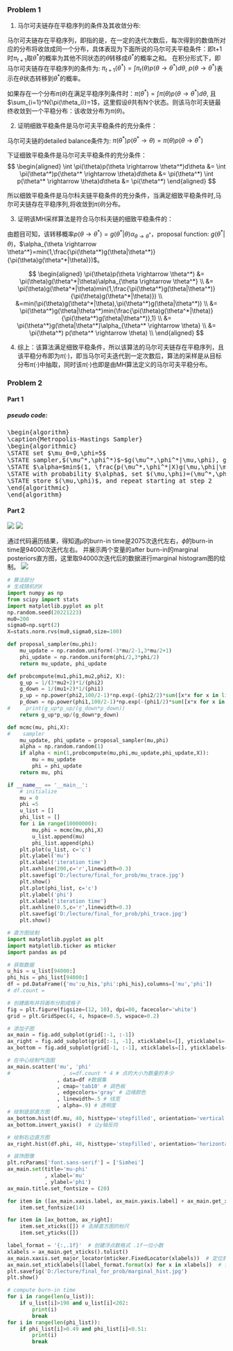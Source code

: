 ### Problem 1 
1. 马尔可夫链存在平稳序列的条件及其收敛分布:

马尔可夫链存在平稳序列，即指的是，在一定的迭代次数后，每次得到的数值所对应的分布将收敛成同一个分布，具体表现为下面所说的马尔可夫平稳条件：即t+1时$\pi_{t+1}$取$\theta^*$的概率为其他不同状态的$\theta$转移成$\theta^*$的概率之和。
在积分形式下，即马尔可夫链存在平稳序列的条件为: $\pi_{t+1}(\theta^*)=\int \pi_t(\theta)p(\theta \rightarrow \theta^*)d\theta$, $p(\theta \rightarrow \theta^*)$表示在$\theta$状态转移到$\theta^*$的概率。

如果存在一个分布$\pi(\theta)$在满足平稳序列条件时：$\pi(\theta^*)=\int \pi(\theta)p(\theta \rightarrow \theta^*)d\theta$, 且 $\sum_{i=1}^N{\pi(\theta_i)}=1$，这里假设$\theta$共有N个状态。则该马尔可夫链最终收敛到一个平稳分布：该收敛分布为$\pi(\theta)$。

2. 证明细致平稳条件是马尔可夫平稳条件的充分条件：

马尔可夫链的detailed balance条件为: $\pi(\theta^*)p(\theta^* \rightarrow \theta)=\pi(\theta)p(\theta \rightarrow \theta^*)$

下证细致平稳条件是马尔可夫平稳条件的充分条件：
$$
\begin{aligned}
\int \pi(\theta)p(\theta \rightarrow \theta^*)d\theta 
              &= \int \pi(\theta^*)p(\theta^* \rightarrow \theta)d\theta 
              &= \pi(\theta^*) \int p(\theta^* \rightarrow \theta)d\theta 
              &= \pi(\theta^*)
\end{aligned}
$$

所以细致平稳条件是马尔科夫链平稳条件的充分条件，当满足细致平稳条件时,马尔可夫链存在平稳序列,将收敛到$\pi(\theta)$分布。

3. 证明该MH采样算法是符合马尔科夫链的细致平稳条件的：

由题目可知，该转移概率$p(\theta \rightarrow \theta^*)=g(\theta^*|\theta)\alpha_{\theta \rightarrow \theta^*}$，proposal function: $g(\theta^*|\theta)$，$\alpha_{\theta \rightarrow \theta^*}=min(1,\frac{\pi(\theta^*)g(\theta|\theta^*)}{\pi(\theta)g(\theta^*|\theta)})$。

$$
\begin{aligned}
\pi(\theta)p(\theta \rightarrow \theta^*)
              &= \pi(\theta)g(\theta^*|\theta)\alpha_{\theta \rightarrow \theta^*} \\
              &= \pi(\theta)g(\theta^*|\theta)min(1,\frac{\pi(\theta^*)g(\theta|\theta^*)}{\pi(\theta)g(\theta^*|\theta)}) \\
              &=min(\pi(\theta)g(\theta^*|\theta),\pi(\theta^*)g(\theta|\theta^*)) \\
              &= \pi(\theta^*)g(\theta|\theta^*)min(\frac{\pi(\theta)g(\theta^*|\theta)}{\pi(\theta^*)g(\theta|\theta^*)},1) \\
              &= \pi(\theta^*)g(\theta|\theta^*)\alpha_{\theta^* \rightarrow \theta} \\
              &= \pi(\theta^*) p(\theta^* \rightarrow \theta) \\
\end{aligned}
$$

4. 综上：该算法满足细致平稳条件，所以该算法的马尔可夫链存在平稳序列，且该平稳分布即为$\pi(·)$，即当马尔可夫迭代到一定次数后，算法的采样是从目标分布$\pi(·)$中抽取，同时该$\pi(·)$也即是由MH算法定义的马尔可夫平稳分布。

### Problem 2
#### Part 1

##### pseudo code:
<pre class="pseudocode" lineNumber="true">
\begin{algorithm}
\caption{Metropolis-Hastings Sampler}
\begin{algorithmic}
\STATE set $\mu_0=0,\phi=5$
\STATE sampler,$(\mu^*,\phi^*)$~$g(\mu^*,\phi^*|\mu,\phi), g(\mu^*,\phi^*|\mu,\phi)=\frac{1}{3\mu+2}\frac{1}{\phi}$ is 2D uniform distribution(proposal function),$\mu$~$UNIF(-\frac{3\mu}{2}-1,\frac{3\mu}{2}+1)$,$\phi$~$UNIF(\frac{\phi}{2},\frac{3\phi}{2})$
\STATE $\alpha=$min$(1, \frac{p(\mu^*,\phi^*|X)g(\mu,\phi|\mu^*,\phi^*)}{p(\mu,\phi|X)g(\mu^*,\phi^*|\mu,\phi)})$ 
\STATE with probability $\alpha$, set $(\mu,\phi)=(\mu^*,\phi^*)$ 
\STATE store $(\mu,\phi)$, and repeat starting at step 2 
\end{algorithmic}
\end{algorithm}
</pre>


#### Part 2
![](./mu_trace.jpg)
![](./phi_trace.jpg)

通过代码遍历结果，得知道$\mu$的burn-in time是2075次迭代左右，$\phi$的burn-in time是94000次迭代左右。
并展示两个变量的after burn-in的marginal posteriors直方图，这里取94000次迭代后的数据进行marginal histogram图的绘制。
![](marginal_hist.jpg)


```python
# 算法部分
# 生成随机的X
import numpy as np
from scipy import stats
import matplotlib.pyplot as plt
np.random.seed(20221223)
mu0=200
sigma0=np.sqrt(2)
X=stats.norm.rvs(mu0,sigma0,size=100)

def proposal_sampler(mu,phi):
    mu_update = np.random.uniform(-3*mu/2-1,3*mu/2+1)
    phi_update = np.random.uniform(phi/2,3*phi/2)
    return mu_update, phi_update

def probcompute(mu1,phi1,mu2,phi2, X):
    g_up = 1/(3*mu2+2)*1/(phi2)
    g_down = 1/(mu1+2)*1/(phi1)
    p_up = np.power(phi2,100/2-1)*np.exp(-(phi2/2)*sum([x*x for x in list(X-mu2)]))
    p_down = np.power(phi1,100/2-1)*np.exp(-(phi1/2)*sum([x*x for x in list(X-mu1)]))
#     print(g_up*p_up/(g_down*p_down))
    return g_up*p_up/(g_down*p_down)

def mcmc(mu, phi,X):
#    sampler
    mu_update, phi_update = proposal_sampler(mu,phi)
    alpha = np.random.random(1)
    if alpha < min(1,probcompute(mu,phi,mu_update,phi_update,X)):
        mu = mu_update
        phi = phi_update
    return mu, phi

if __name__ == '__main__':
    # initialize
    mu = 0
    phi =5
    u_list = []
    phi_list = []
    for i in range(10000000):
        mu,phi = mcmc(mu,phi,X)
        u_list.append(mu)
        phi_list.append(phi)
    plt.plot(u_list, c='c')
    plt.ylabel('mu')
    plt.xlabel('iteration time')
    plt.axhline(200,c='r',linewidth=0.3)
    plt.savefig('D:/lecture/final_for_prob/mu_trace.jpg')
    plt.show()
    plt.plot(phi_list, c='c')
    plt.ylabel('phi')
    plt.xlabel('iteration time')
    plt.axhline(0.5,c='r',linewidth=0.3)
    plt.savefig('D:/lecture/final_for_prob/phi_trace.jpg')
    plt.show()

# 直方图绘制
import matplotlib.pyplot as plt
import matplotlib.ticker as mticker
import pandas as pd

# 获取数据
u_his = u_list[94000:]
phi_his = phi_list[94000:]
df = pd.DataFrame({'mu':u_his,'phi':phi_his},columns=['mu','phi'])
# df.count = 

# 创建画布并将画布分割成格子
fig = plt.figure(figsize=(12, 10), dpi=80, facecolor='white')
grid = plt.GridSpec(4, 4, hspace=0.5, wspace=0.2)

# 添加子图
ax_main = fig.add_subplot(grid[:-1, :-1])
ax_right = fig.add_subplot(grid[:-1, -1], xticklabels=[], yticklabels=[])
ax_bottom = fig.add_subplot(grid[-1, :-1], xticklabels=[], yticklabels=[])

# 在中心绘制气泡图
ax_main.scatter('mu', 'phi'
#                 , s=df.count * 4 # 点的大小为数量的多少
                , data=df #数据集
                , cmap='tab10' # 调色板
                , edgecolors='gray' # 边缘颜色
                , linewidth=.5 # 线宽
                , alpha=.9) # 透明度
# 绘制底部直方图
ax_bottom.hist(df.mu, 40, histtype='stepfilled', orientation='vertical', color='grey')
ax_bottom.invert_yaxis()  # 让y轴反向

# 绘制右边直方图
ax_right.hist(df.phi, 40, histtype='stepfilled', orientation='horizontal', color='c')

# 装饰图像
plt.rcParams['font.sans-serif'] = ['Simhei']
ax_main.set(title='mu-phi'
            , xlabel='mu'
            , ylabel='phi')
ax_main.title.set_fontsize = (20)

for item in ([ax_main.xaxis.label, ax_main.yaxis.label] + ax_main.get_xticklabels() + ax_main.get_yticklabels()):
    item.set_fontsize(14)

for item in [ax_bottom, ax_right]:
    item.set_xticks([]) # 去掉直方图的标尺
    item.set_yticks([])

label_format = '{:,.1f}'  # 创建浮点数格式 .1f一位小数
xlabels = ax_main.get_xticks().tolist()
ax_main.xaxis.set_major_locator(mticker.FixedLocator(xlabels))  # 定位到散点图的x轴
ax_main.set_xticklabels([label_format.format(x) for x in xlabels])  # 使用列表推导式循环将刻度转换成浮点数
plt.savefig('D:/lecture/final_for_prob/marginal_hist.jpg')
plt.show()

# compute burn-in time
for i in range(len(u_list)):
    if u_list[i]>198 and u_list[i]<202:
        print(i)
        break
for i in range(len(phi_list)):
    if phi_list[i]>0.49 and phi_list[i]<0.51:
        print(i)
        break
```